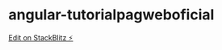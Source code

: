 # angular-tutorialpagweboficial

[Edit on StackBlitz ⚡️](https://stackblitz.com/edit/angular-ivyrfg)